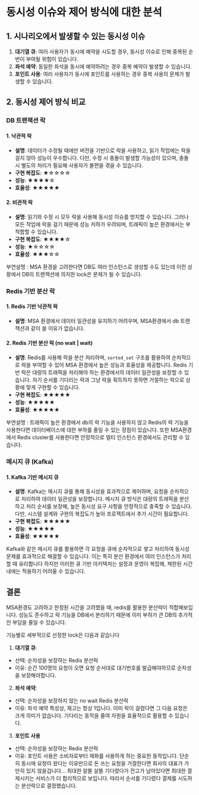 # 동시성 이슈와 제어 방식에 대한 분석

## 1. 시나리오에서 발생할 수 있는 동시성 이슈

1. **대기열 큐**: 여러 사용자가 동시에 예약을 시도할 경우, 동시성 이슈로 인해 중복된 순번이 부여될 위험이 있습니다.
2. **좌석 예약**: 동일한 좌석을 동시에 예약하려는 경우 중복 예약이 발생할 수 있습니다.
3. **포인트 사용**: 여러 사용자가 동시에 포인트를 사용하는 경우 중복 사용의 문제가 발생할 수 있습니다.

## 2. 동시성 제어 방식 비교

### DB 트랜잭션 락

#### 1. 낙관적 락
   - **설명**: 데이터가 수정될 때에만 버전을 기반으로 락을 사용하고, 읽기 작업에는 락을 걸지 않아 성능이 우수합니다. 다만, 수정 시 충돌이 발생할 가능성이 있으며, 충돌 시 별도의 처리가 필요해 사용자가 불편을 겪을 수 있습니다.
   - **구현 복잡도**: ★☆☆☆☆  
   - **성능**: ★★★★☆  
   - **효율성**: ★★★★★  

#### 2. 비관적 락
   - **설명**: 읽기와 수정 시 모두 락을 사용해 동시성 이슈를 방지할 수 있습니다. 그러나 모든 작업에 락을 걸기 때문에 성능 저하가 우려되며, 트래픽이 높은 환경에서는 부적합할 수 있습니다.
   - **구현 복잡도**: ★★★★☆  
   - **성능**: ★☆☆☆☆  
   - **효율성**: ★★★☆☆  

부연설명 : MSA 환경을 고려한다면 DB도 여러 인스턴스로 생성할 수도 있는데 이런 상황에서 DB의 트랜잭션에 의지한 lock은 문제가 될 수 있습니다.

### Redis 기반 분산 락

#### 1. Redis 기반 낙관적 락
   - **설명**: MSA 환경에서 데이터 일관성을 유지하기 어려우며, MSA환경에서 db 트랜잭션과 같이 쓸 이유가 없습니다.

#### 2. Redis 기반 분산 락 (no wait | wait)
   - **설명**: Redis를 사용해 락을 분산 처리하며, `sorted_set` 구조를 활용하여 순차적으로 락을 부여할 수 있어 MSA 환경에서 높은 성능과 효율성을 제공합니다. Redis 기반 락은 대량의 트래픽을 처리해야 하는 환경에서의 데이터 일관성을 보장할 수 있습니다. 자기 순서를 기다리는 락과 그냥 락을 획득하지 못하면 거절하는 락으로 상황에 맞게 구현할 수 있습니다.
   - **구현 복잡도**: ★★★★★  
   - **성능**: ★★★★★  
   - **효율성**: ★★★★★  

부연설명 : 트래픽이 높은 환경에서 db의 락 기능을 사용하지 않고 Redis의 락 기능을 사용한다면 데이터베이스에 대한 부하를 줄일 수 있는 장점이 있습니다. 또한 MSA환경에서 Redis cluster를 사용한다면 안정적으로 멀티 인스턴스 환경에서도 관리할 수 있습니다.

### 메시지 큐 (Kafka)

#### 1. Kafka 기반 메시지 큐
   - **설명**: Kafka는 메시지 큐를 통해 동시성을 효과적으로 제어하며, 요청을 순차적으로 처리하여 데이터 일관성을 보장합니다. 메시지 큐 방식은 대량의 트래픽을 분산하고 처리 순서를 보장해, 높은 동시성 요구 사항을 안정적으로 충족할 수 있습니다. 다만, 시스템 설계와 구현의 복잡도가 높아 프로젝트에서 추가 시간이 필요합니다.
   - **구현 복잡도**: ★★★★★  
   - **성능**: ★★★★★  
   - **효율성**: ★★★★★  

Kafka와 같은 메시지 큐를 활용하면 각 요청을 큐에 순차적으로 쌓고 처리하여 동시성 문제를 효과적으로 해결할 수 있습니다. 이는 특히 분산 환경에서 여러 인스턴스가 처리할 때 유리합니다 하지만 이러한 큐 기반 아키텍처는 설정과 운영이 복잡해, 제한된 시간 내에는 적용하기 어려울 수 있습니다.


## 결론
MSA환경도 고려하고 한정된 시간을 고려했을 때, redis를 활용한 분산락이 적합해보입니다. 성능도 준수하고 락 기능을 DB에서 분리하기 때문에 이미 부하가 큰 DB의 추가적인 부담을 줄일 수 있습니다.

기능별로 세부적으로 선정한 lock은 다음과 같습니다
1. **대기열 큐**:
- 선택: 순차성을 보장하는 Redis 분산락 
- 이유: 순간 100명의 요청이 오면 요청 순서대로 대기번호를 발급해야하므로 순차성을 보장해야합니다.
2. **좌석 예약**:
- 선택: 순차성을 보장하지 않는 no wait Redis 분산락 
- 이유: 좌석 예약 특성상, 재고는 항상 1입니다. 이미 락이 걸렸다면 그 다음 요청은 크게 의미가 없습니다. 기다리는 동작을 줄여 자원을 효율적으로 활용할 수 있습니다.
3. **포인트 사용**
- 선택: 순차성을 보장하는 Redis 분산락 
- 이유: 포인트 사용은 소비자로부터 재화를 사용하게 하는 중요한 동작입니다. 단순히 동시에 요청이 왔다는 이유만으로 돈 쓰는 요청을 거절한다면 회사의 대표가 가만히 있지 않을겁니다... 최대한 알뜰 살뜰 기다렸다가 잔고가 남아있다면 최대한 결제시키는 서비스가 더 합리적으로 보입니다. 따라서 순서를 기다렸다 결제를 시도하는 분산락으로 결정했습니다.